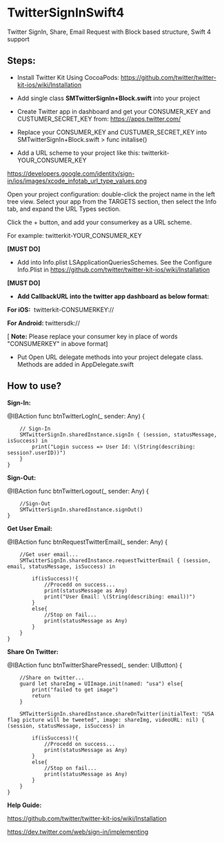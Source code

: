 # TwitterSignInSwift4
Twitter SignIn, Share, Email Request with Block based structure, Swift 4 support

## Steps:
- Install Twitter Kit Using CocoaPods: https://github.com/twitter/twitter-kit-ios/wiki/Installation

- Add single class **SMTwitterSignIn+Block.swift** into your project

- Create Twitter app in dashboard and get your CONSUMER_KEY and CUSTUMER_SECRET_KEY from: https://apps.twitter.com/ 

- Replace your CONSUMER_KEY and CUSTUMER_SECRET_KEY into SMTwitterSignIn+Block.swift  > func initalise() 

- Add a URL scheme to your project like this: twitterkit-YOUR_CONSUMER_KEY 

https://developers.google.com/identity/sign-in/ios/images/xcode_infotab_url_type_values.png

Open your project configuration: double-click the project name in the left tree view. Select your app from the TARGETS section, then select the Info tab, and expand the URL Types section.

Click the + button, and add your consumerkey as a URL scheme.

For example: twitterkit-YOUR_CONSUMER_KEY

**[MUST DO]** 
- Add into Info.plist LSApplicationQueriesSchemes. See the Configure Info.Plist in https://github.com/twitter/twitter-kit-ios/wiki/Installation

**[MUST DO]**
- **Add CallbackURL into the twitter app dashboard as below format:**

**For iOS:** 
twitterkit-CONSUMERKEY://

**For Android:**
twittersdk://                               

[ **Note:** Please replace your consumer key in place of words "CONSUMERKEY" in above format]


- Put Open URL delegate methods into your project delegate class. Methods are added in AppDelegate.swift


## How to use?

**Sign-In:**

@IBAction func btnTwitterLogIn(_ sender: Any) {
        
        // Sign-In
        SMTwitterSignIn.sharedInstance.signIn { (session, statusMessage, isSuccess) in
            print("Login success => User Id: \(String(describing: session?.userID))")
        }
    }
    
    
**Sign-Out:**

@IBAction func btnTwitterLogout(_ sender: Any) {
        
        //Sign-Out
        SMTwitterSignIn.sharedInstance.signOut()
    }
 
**Get User Email:**

@IBAction func btnRequestTwitterEmail(_ sender: Any) {
                        
        //Get user email...
        SMTwitterSignIn.sharedInstance.requestTwitterEmail { (session, email, statusMessage, isSuccess) in
            
            if(isSuccess)!{
                //Procedd on success...
                print(statusMessage as Any)
                print("User Email: \(String(describing: email))")
            }
            else{
                //Stop on fail...
                print(statusMessage as Any)
            }
        }
    }
 
**Share On Twitter:**

@IBAction func btnTwitterSharePressed(_ sender: UIButton) {
        
        //Share on twitter...
        guard let shareImg = UIImage.init(named: "usa") else{
            print("failed to get image")
            return
        }
        
        SMTwitterSignIn.sharedInstance.shareOnTwitter(initialText: "USA flag picture will be tweeted", image: shareImg, videoURL: nil) { (session, statusMessage, isSuccess) in
            
            if(isSuccess)!{
                //Procedd on success...
                print(statusMessage as Any)
            }
            else{
                //Stop on fail...
                print(statusMessage as Any)
            }
        }
    }

    
**Help Guide:** 

https://github.com/twitter/twitter-kit-ios/wiki/Installation

https://dev.twitter.com/web/sign-in/implementing



